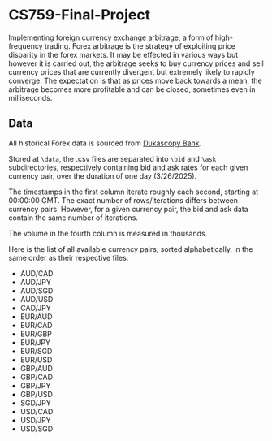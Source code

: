 # CS759-Final-Project

Implementing foreign currency exchange arbitrage, a form of high-frequency trading. Forex arbitrage is the strategy of exploiting price disparity in the forex markets. It may be effected in various ways but however it is carried out, the arbitrage seeks to buy currency prices and sell currency prices that are currently divergent but extremely likely to rapidly converge. The expectation is that as prices move back towards a mean, the arbitrage becomes more profitable and can be closed, sometimes even in milliseconds.

## Data

All historical Forex data is sourced from [Dukascopy Bank](https://www.dukascopy.com/swiss/english/marketwatch/historical/).

Stored at `\data`, the .csv files are separated into `\bid` and `\ask` subdirectories, respectively containing bid and ask rates for each given currency pair, over the duration of one day (3/26/2025).

The timestamps in the first column iterate roughly each second, starting at 00:00:00 GMT. The exact number of rows/iterations differs between currency pairs. However, for a given currency pair, the bid and ask data contain the same number of iterations.

The volume in the fourth column is measured in thousands.

Here is the list of all available currency pairs, sorted alphabetically, in the same order as their respective files:

- AUD/CAD
- AUD/JPY
- AUD/SGD
- AUD/USD
- CAD/JPY
- EUR/AUD
- EUR/CAD
- EUR/GBP
- EUR/JPY
- EUR/SGD
- EUR/USD
- GBP/AUD
- GBP/CAD
- GBP/JPY
- GBP/USD
- SGD/JPY
- USD/CAD
- USD/JPY
- USD/SGD